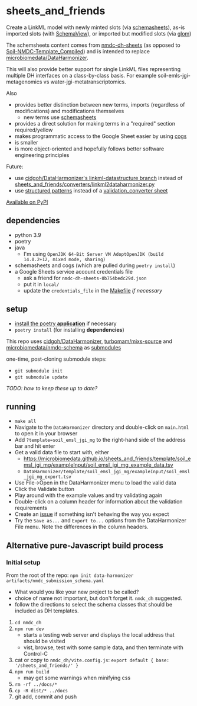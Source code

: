 # sheets_and_friends
Create a LinkML model with newly minted slots (via [schemasheets](https://github.com/linkml/schemasheets)), as-is imported slots (with [SchemaView](https://linkml.io/linkml/developers/manipulating-schemas.html)), or imported but modified slots (via [glom](https://glom.readthedocs.io/en/latest/index.html))

The schemsheets content comes from [nmdc-dh-sheets](https://docs.google.com/spreadsheets/d/1RACmVPhqpfm2ELm152CzmiEy2sDmULmbN9G0qXK8NDs) (as opposed to [Soil-NMDC-Template_Compiled](https://docs.google.com/spreadsheets/d/1pSmxX6XGOxmoA7S7rKyj5OaEl3PmAl4jAOlROuNHrU0)) and is intended to replace [microbiomedata/DataHarmonizer](https://github.com/microbiomedata/DataHarmonizer).

This will also provide better support for single LinkML files representing multiple DH interfaces on a class-by-class basis. For example soil-emls-jgi-metagenomics vs water-jgi-metatranscriptomics.

Also
- provides better distinction between new terms, imports (regardless of modifications) and modifications themselves
  - new terms use [schemasheets](https://github.com/linkml/schemasheets)
- provides a direct solution for making terms in a "required" section required/yellow
- makes programmatic access to the Google Sheet easier by using [cogs](https://github.com/ontodev/cogs) 
- is smaller
- is more object-oriented and hopefully follows better software engineering principles

Future:
- use [cidgoh/DataHarmonizer's linkml-datastructure branch](https://github.com/cidgoh/DataHarmonizer/tree/linkml-datastructure) instead of [sheets_and_friends/converters/linkml2dataharmonizer.py](sheets_and_friends/converters/linkml2dataharmonizer.py)
- use [structured patterns](https://github.com/linkml/linkml/issues/176) instead of a [validation_converter sheet](https://docs.google.com/spreadsheets/d/1RACmVPhqpfm2ELm152CzmiEy2sDmULmbN9G0qXK8NDs/edit#gid=928747012)

[Available on PyPI](https://pypi.org/project/sheets-and-friends/)

## dependencies
- python 3.9
- poetry
- java
  - I'm using `OpenJDK 64-Bit Server VM AdoptOpenJDK (build 14.0.2+12, mixed mode, sharing)`
- schemasheets and cogs (which are pulled during `poetry install`)
- a Google Sheets service account credentials file
  - ask a friend for `nmdc-dh-sheets-0b754bedc29d.json`
  - put it in `local/`
  - update the `credentials_file` in the [Makefile](Makefile) _if necessary_

## setup
- [install the poetry **application**](https://python-poetry.org/docs/#installation) if necessary
- `poetry install` (for installing **dependencies**)

This repo uses [cidgoh/DataHarmonizer](https://github.com/cidgoh/DataHarmonizer), [turbomam/mixs-source](https://github.com/turbomam/mixs-source) and [microbiomedata/nmdc-schema](https://github.com/microbiomedata/nmdc-schema) as [submodules](https://git-scm.com/book/en/v2/Git-Tools-Submodules)

one-time, post-cloning submodule steps:
- `git submodule init`
- `git submodule update`

_TODO: how to keep these up to date?_

## running
- `make all`
- Navigate to the `DataHarmonizer` directory and double-click on `main.html` to open it in your browser
- Add `?template=soil_emsl_jgi_mg` to the right-hand side of the address bar and hit enter
- Get a valid data file to start with, either
  - https://microbiomedata.github.io/sheets_and_friends/template/soil_emsl_jgi_mg/exampleInput/soil_emsl_jgi_mg_example_data.tsv
  - `DataHarmonizer/template/soil_emsl_jgi_mg/exampleInput/soil_emsl_jgi_mg_export.tsv`
- Use File->Open in the DataHarmonizer menu to load the valid data
- Click the Validate button
- Play around with the example values and try validating again
- Double-click on a column header for information about the validation requirements
- Create an [issue](https://github.com/microbiomedata/sheets_and_friends/issues) if something isn't behaving the way you expect
- Try the `Save as...` and `Export to...` options from the DataHarmonizer File menu. Note the differences in the column headers.



## Alternative pure-Javascript build process

### Initial setup

From the root of the repo: `npm init data-harmonizer  artifacts/nmdc_submission_schema.yaml`
- What would you like your new project to be called?
- choice of name not important, but don't forget it. `nmdc_dh` suggested.
- follow the directions to select the schema classes that should be included as DH templates.

1. `cd nmdc_dh`
1. `npm run dev`
    - starts a testing web server and displays the local address that should be visited
    - vist, browse, test with some sample data, and then terminate with Control-C
1. cat or copy to `nmdc_dh/vite.config.js`: `export default { base: '/sheets_and_friends/' }`
1. `npm run build`
    - may get some warnings when minifying css
1. `rm -rf ../docs/*`
1. `cp -R dist/* ../docs`
1. git add, commit and push

